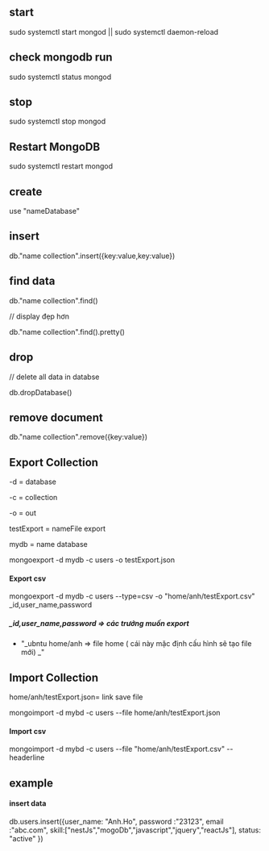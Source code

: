 ## start

sudo systemctl start mongod || sudo systemctl daemon-reload

## check mongodb run

sudo systemctl status mongod

## stop

sudo systemctl stop mongod

## Restart MongoDB

sudo systemctl restart mongod

## create

use "nameDatabase"

## insert

db."name collection".insert({key:value,key:value})

## find data

db."name collection".find()

// display đẹp hơn

db."name collection".find().pretty()

## drop

// delete all data in databse

db.dropDatabase()

## remove document

db."name collection".remove({key:value})

## Export Collection

-d = database

-c = collection

-o = out

testExport = nameFile export

mydb = name database

mongoexport -d mydb -c users -o testExport.json

#### Export csv

mongoexport -d mydb -c users --type=csv -o "home/anh/testExport.csv" \_id,user_name,password

##### \_id,user_name,password => các trướng muốn export

- "_ubntu home/anh => file home ( cái này mặc định cấu hình sẽ tạo file mới) _"

## Import Collection

home/anh/testExport.json= link save file

mongoimport -d mybd -c users --file home/anh/testExport.json

#### Import csv

mongoimport -d mybd -c users --file "home/anh/testExport.csv" --headerline

## example

#### insert data

db.users.insert({user_name: "Anh.Ho",
password :"23123",
email :"abc.com",
skill:["nestJs","mogoDb","javascript","jquery","reactJs"],
status: "active"
})
